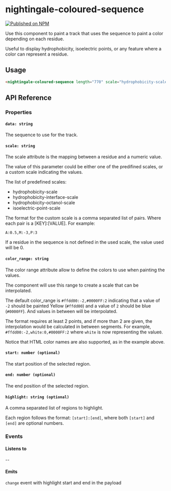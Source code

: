 # nightingale-coloured-sequence

[![Published on NPM](https://img.shields.io/npm/v/nightingale-coloured-sequence.svg)](https://www.npmjs.com/package/nightingale-coloured-sequence)

Use this component to paint a track that uses the sequence to paint a color depending on each residue.

Useful to display hydrophobicity, isoelectric points, or any feature where a color can represent a residue.

## Usage

```html
<nightingale-coloured-sequence length="770" scale="hydrophobicity-scale" />
```

## API Reference

### Properties

#### `data: string`

The sequence to use for the track.

#### `scale: string`

The scale attribute is the mapping between a residue and a numeric value.

The value of this parameter could be either one of the predifined scales, or a custom scale indicating the values.

The list of predefined scales:

- hydrophobicity-scale
- hydrophobicity-interface-scale
- hydrophobicity-octanol-scale
- isoelectric-point-scale

The format for the custom scale is a comma separated list of pairs. Where each pair is a [KEY]:[VALUE].
For example:

`A:0.5,M:-3,P:3`

If a residue in the sequence is not defined in the used scale, the value used will be 0.

#### `color_range: string`

The color range attribute allow to define the colors to use when painting the values.

The component will use this range to create a scale that can be interpolated.

The default color_range is `#ffdd00:-2,#0000FF:2` indicating that a value of `-2` should be painted Yellow (`#ffdd00`) and
a value of `2` should be blue (`#0000FF`). And values in between will be interpolated.

The format requires at least 2 points, and if more than 2 are given, the interpolation would be calculated in between segments.
For example, `#ffdd00:-2,white:0,#0000FF:2` where `white` is now representing the value`0`.

Notice that HTML color names are also supported, as in the example above.

#### `start: number (optional)`

The start position of the selected region.

#### `end: number (optional)`

The end position of the selected region.

#### `highlight: string (optional)`

A comma separated list of regions to highlight.

Each region follows the format: `[start]:[end]`, where both `[start]` and `[end]` are optional numbers.

### Events

#### Listens to

--

#### Emits

`change` event with highlight start and end in the payload
